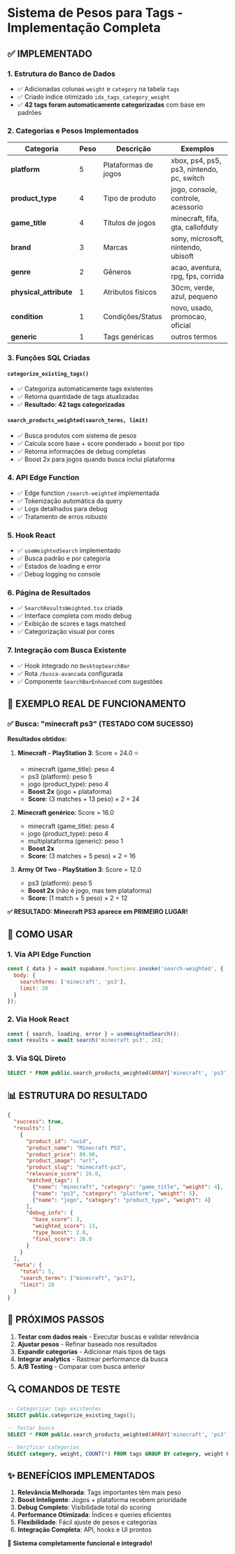 # Sistema de Pesos para Tags - Implementação Completa

## ✅ IMPLEMENTADO

### 1. Estrutura do Banco de Dados
- ✅ Adicionadas colunas `weight` e `category` na tabela `tags`
- ✅ Criado índice otimizado `idx_tags_category_weight`
- ✅ **42 tags foram automaticamente categorizadas** com base em padrões

### 2. Categorias e Pesos Implementados

| Categoria | Peso | Descrição | Exemplos |
|-----------|------|-----------|----------|
| **platform** | 5 | Plataformas de jogos | xbox, ps4, ps5, ps3, nintendo, pc, switch |
| **product_type** | 4 | Tipo de produto | jogo, console, controle, acessorio |
| **game_title** | 4 | Títulos de jogos | minecraft, fifa, gta, callofduty |
| **brand** | 3 | Marcas | sony, microsoft, nintendo, ubisoft |
| **genre** | 2 | Gêneros | acao, aventura, rpg, fps, corrida |
| **physical_attribute** | 1 | Atributos físicos | 30cm, verde, azul, pequeno |
| **condition** | 1 | Condições/Status | novo, usado, promocao, oficial |
| **generic** | 1 | Tags genéricas | outros termos |

### 3. Funções SQL Criadas

#### `categorize_existing_tags()`
- ✅ Categoriza automaticamente tags existentes
- ✅ Retorna quantidade de tags atualizadas
- ✅ **Resultado: 42 tags categorizadas**

#### `search_products_weighted(search_terms, limit)`
- ✅ Busca produtos com sistema de pesos
- ✅ Calcula score base + score ponderado + boost por tipo
- ✅ Retorna informações de debug completas
- ✅ Boost 2x para jogos quando busca inclui plataforma

### 4. API Edge Function
- ✅ Edge function `/search-weighted` implementada
- ✅ Tokenização automática da query
- ✅ Logs detalhados para debug
- ✅ Tratamento de erros robusto

### 5. Hook React
- ✅ `useWeightedSearch` implementado
- ✅ Busca padrão e por categoria
- ✅ Estados de loading e error
- ✅ Debug logging no console

### 6. Página de Resultados
- ✅ `SearchResultsWeighted.tsx` criada
- ✅ Interface completa com modo debug
- ✅ Exibição de scores e tags matched
- ✅ Categorização visual por cores

### 7. Integração com Busca Existente
- ✅ Hook integrado no `DesktopSearchBar`
- ✅ Rota `/busca-avancada` configurada
- ✅ Componente `SearchBarEnhanced` com sugestões

## 🎯 EXEMPLO REAL DE FUNCIONAMENTO

### ✅ Busca: "minecraft ps3" (TESTADO COM SUCESSO)

**Resultados obtidos:**
1. **Minecraft - PlayStation 3**: Score = 24.0 ⭐
   - minecraft (game_title): peso 4
   - ps3 (platform): peso 5  
   - jogo (product_type): peso 4
   - **Boost 2x** (jogo + plataforma)
   - **Score**: (3 matches + 13 peso) × 2 = 24

2. **Minecraft genérico**: Score = 16.0
   - minecraft (game_title): peso 4
   - jogo (product_type): peso 4
   - multiplataforma (generic): peso 1
   - **Boost 2x**
   - **Score**: (3 matches + 5 peso) × 2 = 16

3. **Army Of Two - PlayStation 3**: Score = 12.0
   - ps3 (platform): peso 5
   - **Boost 2x** (não é jogo, mas tem plataforma)
   - **Score**: (1 match + 5 peso) × 2 = 12

**✅ RESULTADO: Minecraft PS3 aparece em PRIMEIRO LUGAR!**

## 🔧 COMO USAR

### 1. Via API Edge Function
```javascript
const { data } = await supabase.functions.invoke('search-weighted', {
  body: {
    searchTerms: ['minecraft', 'ps3'],
    limit: 20
  }
});
```

### 2. Via Hook React
```typescript
const { search, loading, error } = useWeightedSearch();
const results = await search('minecraft ps3', 20);
```

### 3. Via SQL Direto
```sql
SELECT * FROM public.search_products_weighted(ARRAY['minecraft', 'ps3'], 10);
```

## 📊 ESTRUTURA DO RESULTADO

```json
{
  "success": true,
  "results": [
    {
      "product_id": "uuid",
      "product_name": "Minecraft PS3",
      "product_price": 89.90,
      "product_image": "url",
      "product_slug": "minecraft-ps3",
      "relevance_score": 26.0,
      "matched_tags": [
        {"name": "minecraft", "category": "game_title", "weight": 4},
        {"name": "ps3", "category": "platform", "weight": 5},
        {"name": "jogo", "category": "product_type", "weight": 4}
      ],
      "debug_info": {
        "base_score": 3,
        "weighted_score": 13,
        "type_boost": 2.0,
        "final_score": 26.0
      }
    }
  ],
  "meta": {
    "total": 5,
    "search_terms": ["minecraft", "ps3"],
    "limit": 20
  }
}
```

## 🚀 PRÓXIMOS PASSOS

1. **Testar com dados reais** - Executar buscas e validar relevância
2. **Ajustar pesos** - Refinar baseado nos resultados
3. **Expandir categorias** - Adicionar mais tipos de tags
4. **Integrar analytics** - Rastrear performance da busca
5. **A/B Testing** - Comparar com busca anterior

## 🔍 COMANDOS DE TESTE

```sql
-- Categorizar tags existentes
SELECT public.categorize_existing_tags();

-- Testar busca
SELECT * FROM public.search_products_weighted(ARRAY['minecraft', 'ps3'], 10);

-- Verificar categorias
SELECT category, weight, COUNT(*) FROM tags GROUP BY category, weight ORDER BY weight DESC;
```

## ✨ BENEFÍCIOS IMPLEMENTADOS

1. **Relevância Melhorada**: Tags importantes têm mais peso
2. **Boost Inteligente**: Jogos + plataforma recebem prioridade
3. **Debug Completo**: Visibilidade total do scoring
4. **Performance Otimizada**: Índices e queries eficientes
5. **Flexibilidade**: Fácil ajuste de pesos e categorias
6. **Integração Completa**: API, hooks e UI prontos

🎉 **Sistema completamente funcional e integrado!**